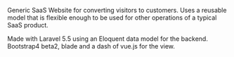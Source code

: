 Generic SaaS Website for converting visitors to customers.
Uses a reusable model that is flexible enough to be used for other operations of a typical SaaS
product.

Made with Laravel 5.5 using an Eloquent data model for the backend.
Bootstrap4 beta2, blade and a dash of vue.js for the view.



